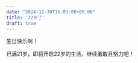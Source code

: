 ```yaml
---
date: "2024-12-30T15:03:00+08:00"
title: '22岁了'
draft: true
---
```


生日快乐啊！

已满21岁，即将开启22岁的生活，继续勇敢且努力吧！